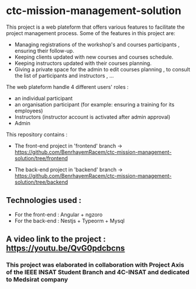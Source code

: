 # ctc-mission-management-solution

 
This project is a web plateform that offers various features to facilitate the project management process.
Some of the features in this project are:
 - Managing registrations of the workshop's and courses participants , ensuring their follow-up.
 - Keeping clients updated with new courses and courses schedule.
 - Keeping instructors updated with their courses planning.
 - Giving a private space for the admin to edit courses planning , to consult the list of participants and instructors , ...
 
 
The web plateform handle 4 different users' roles :
  - an individual participant
  - an organisation participant (for example: ensuring a training for its employees)
  - Instructors (instructor account is activated after admin approval)
  - Admin
 
 This repository contains :
   - The front-end project in 'frontend' branch   ->  https://github.com/BenrhayemRacem/ctc-mission-management-solution/tree/frontend
      
   - The back-end project in 'backend' branch -> https://github.com/BenrhayemRacem/ctc-mission-management-solution/tree/backend
   
 ## Technologies used :
   - For the front-end : Angular + ngzoro
   - For the back-end : Nestjs + Typeorm + Mysql
   
 ## A video link to the project : https://youtu.be/QvG0pdcbcns
 
 ### This project was elaborated in collaboration with Project Axis of the IEEE INSAT Student Branch and 4C-INSAT and dedicated to Medsirat company
  
